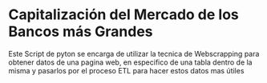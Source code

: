 # Capitalización del Mercado de los Bancos más Grandes
Este Script de pyton se encarga de utilizar la tecnica de Webscrapping para obtener datos de una pagina web, en especifico de una tabla dentro de la misma y pasarlos por el proceso ETL para hacer estos datos mas útiles
